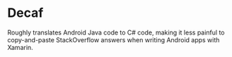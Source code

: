 # Decaf

Roughly translates Android Java code to C# code, making it less painful to copy-and-paste StackOverflow answers when writing Android apps with Xamarin.
